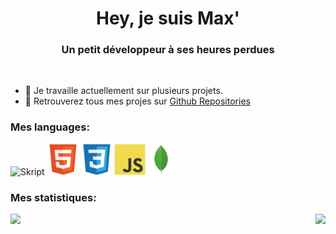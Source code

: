 <h1 align="center">Hey, je suis Max'</h1>
<h3 align="center">Un petit développeur à ses heures perdues</h3><br />

- 🧠 Je travaille actuellement sur plusieurs projets.
- 🎯 Retrouverez tous mes projes sur [Github Repositories](https://github.com/MaxouLeKangou?tab=repositories)

### Mes languages:
<img title="Skript" width="50px" src="https://img.search.brave.com/jhjBoDYpWRGmA0LKIhxsmLmwA565tfnaYjyZp0oKR3o/rs:fit:205:200:1/g:ce/aHR0cHM6Ly9za3Jp/cHQtbWMuZnIvZm9y/dW0vdXBsb2Fkcy9t/b250aGx5XzIwMTlf/MDEvMTI1MzIxMTQz/Ml9QbGFuZGV0cmF2/YWlsMS5wbmcuNmUx/OGZlNzY4NjFhYjYx/MTRjOGZhMjdjOWIw/Y2JlNTQucG5n" />    <img  title="HTML5" width="50px" src="https://raw.githubusercontent.com/devicons/devicon/master/icons/html5/html5-original.svg" />  <img title="CSS3" width="50px" src="https://raw.githubusercontent.com/devicons/devicon/master/icons/css3/css3-original.svg" />  <img title="JavaScript" width="50px" src="https://raw.githubusercontent.com/devicons/devicon/master/icons/javascript/javascript-original.svg" /><img title="MongoDB" width="50px" src="https://raw.githubusercontent.com/devicons/devicon/master/icons/mongodb/mongodb-original.svg" />


### Mes statistiques:
<a href="https://github.com/MaxouLeKangou/github-readme-stats">
  <img src="https://github-readme-stats.vercel.app/api?username=MaxouLeKangou&show_icons=true&theme=tokyonight" />
</a>
<a href="https://github.com/MaxouLeKangou/convoychat">
  <img align="right" src="https://github-readme-stats.vercel.app/api/top-langs/?username=MaxouLeKangou&layout=compact&theme=tokyonight" />
</a>



    
